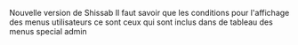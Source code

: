 Nouvelle version de Shissab 
Il faut savoir que les conditions pour l'affichage des menus utilisateurs ce sont ceux qui sont inclus dans de tableau des menus special admin